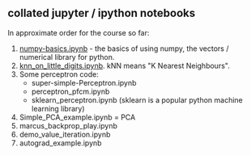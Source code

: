 ## collated jupyter / ipython notebooks

In approximate order for the course so far:

1. [numpy-basics.ipynb](numpy-basics.ipynb) - the basics of using numpy, the vectors / numerical library for python.
1. [knn_on_little_digits.ipynb](knn_on_little_digits.ipynb). kNN means "K Nearest Neighbours".
1. Some perceptron code:
   * super-simple-Perceptron.ipynb
   * perceptron_pfcm.ipynb
   * sklearn_perceptron.ipynb (sklearn is a popular python machine learning library)
1. Simple_PCA_example.ipynb = PCA 
1. marcus_backprop_play.ipynb
1. demo_value_iteration.ipynb
1. autograd_example.ipynb
